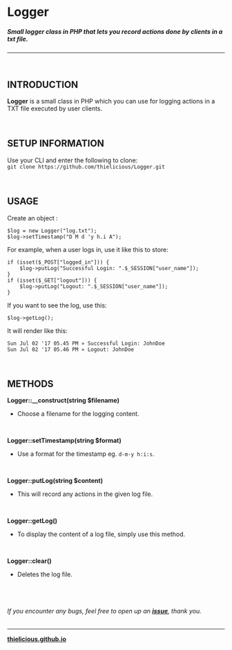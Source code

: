 # Logger
##### Small logger class in PHP that lets you record actions done by clients in a txt file.
---

<br>

## INTRODUCTION

**Logger** is a small class in PHP which you can use for logging actions in a TXT file executed by user clients.

<br>

## SETUP INFORMATION

Use your CLI and enter the following to clone:<br>
`git clone https://github.com/thielicious/Logger.git`

<br>

## USAGE

Create an object :
```
$log = new Logger("log.txt");
$log->setTimestamp("D M d 'y h.i A");
```

For example, when a user logs in, use it like this to store:<br>
```
if (isset($_POST["logged_in"])) {
    $log->putLog("Successful Login: ".$_SESSION["user_name"]);
}
if (isset($_GET["logout"])) {
    $log->putLog("Logout: ".$_SESSION["user_name"]);
}
```

If you want to see the log, use this:<br>
```
$log->getLog();
```


It will render like this:<br>
```
Sun Jul 02 '17 05.45 PM » Successful Login: JohnDoe
Sun Jul 02 '17 05.46 PM » Logout: JohnDoe
```

<br>

## METHODS

**Logger::__construct(string $filename)**
* Choose a filename for the logging content.<br>
<br>

**Logger::setTimestamp(string $format)**
* Use a format for the timestamp eg. `d-m-y h:i:s`.<br>
<br>

**Logger::putLog(string $content)**
* This will record any actions in the given log file.<br>
<br>

**Logger::getLog()**
* To display the content of a log file, simply use this method.<br>
<br>

**Logger::clear()**
* Deletes the log file.<br>

<br>
<br>

###### If you encounter any bugs, feel free to open up an **[issue](https://github.com/thielicious/Logger/issues)**, thank you.

---
**[thielicious.github.io](http://thielicious.github.io)**
